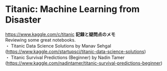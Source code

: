 # Titanic: Machine Learning from Disaster
https://www.kaggle.com/c/titanic
**記録と疑問点のメモ** \
Reviewing some great notebooks. \
・ Titanic Data Science Solutions by Manav Sehgal (https://www.kaggle.com/startupsci/titanic-data-science-solutions) \
・ Titanic Survival Predictions (Beginner) by Nadin Tamer (https://www.kaggle.com/nadintamer/titanic-survival-predictions-beginner)
